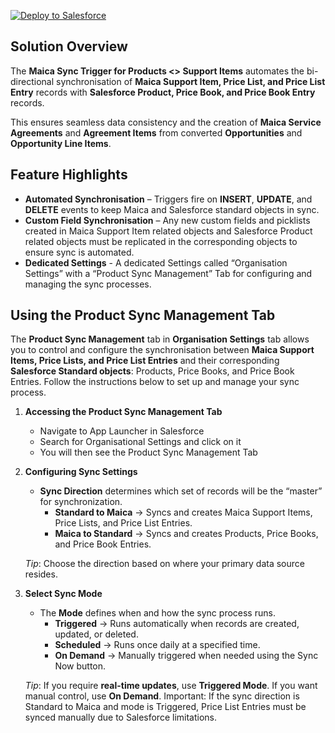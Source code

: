 [![Deploy to Salesforce](https://raw.githubusercontent.com/afawcett/githubsfdeploy/master/deploy.png)](https://githubsfdeploy.herokuapp.com)

## Solution Overview

The **Maica Sync Trigger for Products <> Support Items** automates the bi-directional synchronisation of **Maica Support Item, Price List, and Price List Entry** records with **Salesforce Product, Price Book, and Price Book Entry** records.

This ensures seamless data consistency and the creation of **Maica Service Agreements** and **Agreement Items** from converted **Opportunities** and **Opportunity Line Items**.

## Feature Highlights

- **Automated Synchronisation** – Triggers fire on **INSERT**, **UPDATE**, and **DELETE** events to keep Maica and Salesforce standard objects in sync.
- **Custom Field Synchronisation** – Any new custom fields and picklists created in Maica Support Item related objects and Salesforce Product related objects must be replicated in the corresponding objects to ensure sync is automated.
- **Dedicated Settings** - A dedicated Settings called “Organisation Settings” with a “Product Sync Management” Tab for configuring and managing the sync processes.

## Using the Product Sync Management Tab

The **Product Sync Management** tab in **Organisation Settings** tab allows you to control and configure the synchronisation between **Maica Support Items, Price Lists, and Price List Entries** and their corresponding **Salesforce Standard objects**: Products, Price Books, and Price Book Entries. Follow the instructions below to set up and manage your sync process.

1. **Accessing the Product Sync Management Tab**
   - Navigate to App Launcher in Salesforce
   - Search for Organisational Settings and click on it
   - You will then see the Product Sync Management Tab


2. **Configuring Sync Settings**
   - **Sync Direction** determines which set of records will be the “master” for synchronization.
     - **Standard to Maica** → Syncs and creates Maica Support Items, Price Lists, and Price List Entries.
     - **Maica to Standard** → Syncs and creates Products, Price Books, and Price Book Entries.
     
    *Tip*: Choose the direction based on where your primary data source resides.


3. **Select Sync Mode** 
   - The **Mode** defines when and how the sync process runs.
       - **Triggered** → Runs automatically when records are created, updated, or deleted.
       - **Scheduled** → Runs once daily at a specified time.
       - **On Demand** → Manually triggered when needed using the Sync Now button.

    *Tip*: If you require **real-time updates**, use **Triggered Mode**. If you want manual control, use **On Demand**. Important: If the sync direction is Standard to Maica and mode is Triggered, Price List Entries must be synced manually due to Salesforce limitations.